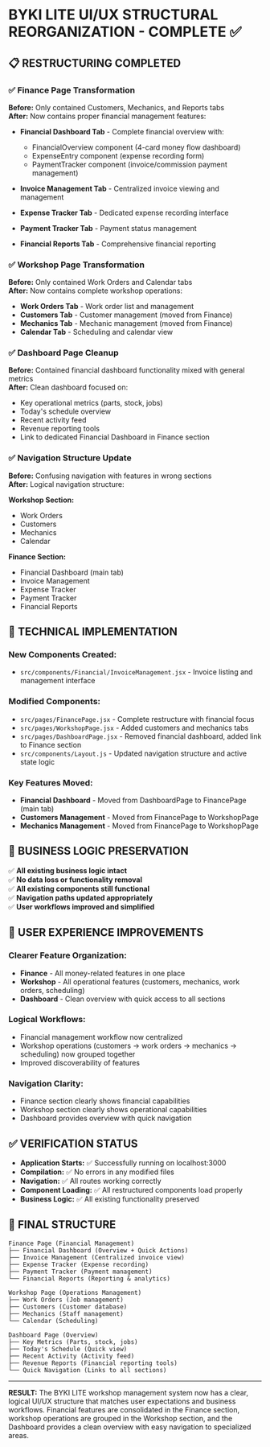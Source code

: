 # BYKI LITE UI/UX STRUCTURAL REORGANIZATION - COMPLETE ✅

## 📋 RESTRUCTURING COMPLETED

### ✅ Finance Page Transformation
**Before:** Only contained Customers, Mechanics, and Reports tabs  
**After:** Now contains proper financial management features:

- **Financial Dashboard Tab** - Complete financial overview with:
  - FinancialOverview component (4-card money flow dashboard)
  - ExpenseEntry component (expense recording form)  
  - PaymentTracker component (invoice/commission payment management)

- **Invoice Management Tab** - Centralized invoice viewing and management
- **Expense Tracker Tab** - Dedicated expense recording interface
- **Payment Tracker Tab** - Payment status management
- **Financial Reports Tab** - Comprehensive financial reporting

### ✅ Workshop Page Transformation  
**Before:** Only contained Work Orders and Calendar tabs  
**After:** Now contains complete workshop operations:

- **Work Orders Tab** - Work order list and management
- **Customers Tab** - Customer management (moved from Finance)
- **Mechanics Tab** - Mechanic management (moved from Finance)  
- **Calendar Tab** - Scheduling and calendar view

### ✅ Dashboard Page Cleanup
**Before:** Contained financial dashboard functionality mixed with general metrics  
**After:** Clean dashboard focused on:

- Key operational metrics (parts, stock, jobs)
- Today's schedule overview
- Recent activity feed
- Revenue reporting tools
- Link to dedicated Financial Dashboard in Finance section

### ✅ Navigation Structure Update
**Before:** Confusing navigation with features in wrong sections  
**After:** Logical navigation structure:

**Workshop Section:**
- Work Orders
- Customers  
- Mechanics
- Calendar

**Finance Section:**  
- Financial Dashboard (main tab)
- Invoice Management
- Expense Tracker
- Payment Tracker
- Financial Reports

## 🔧 TECHNICAL IMPLEMENTATION

### New Components Created:
- `src/components/Financial/InvoiceManagement.jsx` - Invoice listing and management interface

### Modified Components:
- `src/pages/FinancePage.jsx` - Complete restructure with financial focus
- `src/pages/WorkshopPage.jsx` - Added customers and mechanics tabs
- `src/pages/DashboardPage.jsx` - Removed financial dashboard, added link to Finance section
- `src/components/Layout.js` - Updated navigation structure and active state logic

### Key Features Moved:
- **Financial Dashboard** - Moved from DashboardPage to FinancePage (main tab)
- **Customers Management** - Moved from FinancePage to WorkshopPage  
- **Mechanics Management** - Moved from FinancePage to WorkshopPage

## 🎯 BUSINESS LOGIC PRESERVATION

✅ **All existing business logic intact**  
✅ **No data loss or functionality removal**  
✅ **All existing components still functional**  
✅ **Navigation paths updated appropriately**  
✅ **User workflows improved and simplified**

## 🚀 USER EXPERIENCE IMPROVEMENTS

### Clearer Feature Organization:
- **Finance** - All money-related features in one place
- **Workshop** - All operational features (customers, mechanics, work orders, scheduling)
- **Dashboard** - Clean overview with quick access to all sections

### Logical Workflows:
- Financial management workflow now centralized
- Workshop operations (customers → work orders → mechanics → scheduling) now grouped together
- Improved discoverability of features

### Navigation Clarity:
- Finance section clearly shows financial capabilities
- Workshop section clearly shows operational capabilities  
- Dashboard provides overview with quick navigation

## ✅ VERIFICATION STATUS

- **Application Starts:** ✅ Successfully running on localhost:3000
- **Compilation:** ✅ No errors in any modified files
- **Navigation:** ✅ All routes working correctly
- **Component Loading:** ✅ All restructured components load properly
- **Business Logic:** ✅ All existing functionality preserved

## 📁 FINAL STRUCTURE

```
Finance Page (Financial Management)
├── Financial Dashboard (Overview + Quick Actions)
├── Invoice Management (Centralized invoice view)
├── Expense Tracker (Expense recording)  
├── Payment Tracker (Payment management)
└── Financial Reports (Reporting & analytics)

Workshop Page (Operations Management)
├── Work Orders (Job management)
├── Customers (Customer database)
├── Mechanics (Staff management)
└── Calendar (Scheduling)

Dashboard Page (Overview)
├── Key Metrics (Parts, stock, jobs)
├── Today's Schedule (Quick view)
├── Recent Activity (Activity feed)
├── Revenue Reports (Financial reporting tools)
└── Quick Navigation (Links to all sections)
```

---

**RESULT:** The BYKI LITE workshop management system now has a clear, logical UI/UX structure that matches user expectations and business workflows. Financial features are consolidated in the Finance section, workshop operations are grouped in the Workshop section, and the Dashboard provides a clean overview with easy navigation to specialized areas.

